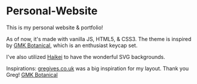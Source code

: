 # Personal-Website
This is my personal website & portfolio!

As of now, it's made with vanilla JS, HTML5, & CSS3. 
The theme is inspired by [GMK Botanical](https://geekhack.org/index.php?PHPSESSID=856rpv4ubisgourech3u9f0j3p8hsids&action=dlattach;topic=102350.0;attach=234783;image), which is an enthusiast keycap set.

I've also utilized [Haikei](https://haikei.app/) to have the wonderful SVG backgrounds.



Inspirations:
[gregives.co.uk](https://gregives.co.uk/) was a big inspiration for my layout. Thank you Greg!
[GMK Botanical](https://geekhack.org/index.php?PHPSESSID=856rpv4ubisgourech3u9f0j3p8hsids&action=dlattach;topic=102350.0;attach=234783;image)

